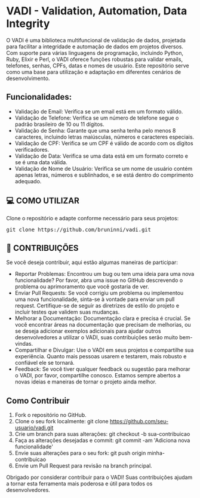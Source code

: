 # VADI - Validation, Automation, Data Integrity

O VADI é uma biblioteca multifuncional de validação de dados, projetada para facilitar a integridade e automação de dados em projetos diversos. Com suporte para várias linguagens de programação, incluindo Python, Ruby, Elixir e Perl, o VADI oferece funções robustas para validar emails, telefones, senhas, CPFs, datas e nomes de usuário. Este repositório serve como uma base para utilização e adaptação em diferentes cenários de desenvolvimento.
## Funcionalidades:
- Validação de Email: Verifica se um email está em um formato válido.
- Validação de Telefone: Verifica se um número de telefone segue o padrão brasileiro de 10 ou 11 dígitos.
- Validação de Senha: Garante que uma senha tenha pelo menos 8 caracteres, incluindo letras maiúsculas, números e caracteres especiais.
- Validação de CPF: Verifica se um CPF é válido de acordo com os dígitos verificadores.
- Validação de Data: Verifica se uma data está em um formato correto e se é uma data válida.
- Validação de Nome de Usuário: Verifica se um nome de usuário contém apenas letras, números e sublinhados, e se está dentro do comprimento adequado.
  

## 💻 COMO UTILIZAR
Clone o repositório e adapte conforme necessário para seus projetos:
<pre>
git clone https://github.com/bruninni/vadi.git
</pre>



## 💬 CONTRIBUIÇÕES
Se você deseja contribuir, aqui estão algumas maneiras de participar:
- Reportar Problemas: Encontrou um bug ou tem uma ideia para uma nova funcionalidade? Por favor, abra uma issue no GitHub descrevendo o problema ou aprimoramento que você gostaria de ver.
- Enviar Pull Requests: Se você corrigiu um problema ou implementou uma nova funcionalidade, sinta-se à vontade para enviar um pull request. Certifique-se de seguir as diretrizes de estilo do projeto e incluir testes que validem suas mudanças.
- Melhorar a Documentação: Documentação clara e precisa é crucial. Se você encontrar áreas na documentação que precisam de melhorias, ou se deseja adicionar exemplos adicionais para ajudar outros desenvolvedores a utilizar o VADI, suas contribuições serão muito bem-vindas.
- Compartilhar e Divulgar: Use o VADI em seus projetos e compartilhe sua experiência. Quanto mais pessoas usarem e testarem, mais robusto e confiável ele se tornará.
- Feedback: Se você tiver qualquer feedback ou sugestão para melhorar o VADI, por favor, compartilhe conosco. Estamos sempre abertos a novas ideias e maneiras de tornar o projeto ainda melhor.

## Como Contribuir
1. Fork o repositório no GitHub.
2. Clone o seu fork localmente: git clone https://github.com/seu-usuario/vadi.git
3. Crie um branch para suas alterações: git checkout -b sua-contribuicao
4. Faça as alterações desejadas e commit: git commit -am 'Adiciona nova funcionalidade'
5. Envie suas alterações para o seu fork: git push origin minha-contribuicao
6. Envie um Pull Request para revisão na branch principal.

Obrigado por considerar contribuir para o VADI! Suas contribuições ajudam a tornar esta ferramenta mais poderosa e útil para todos os desenvolvedores.






